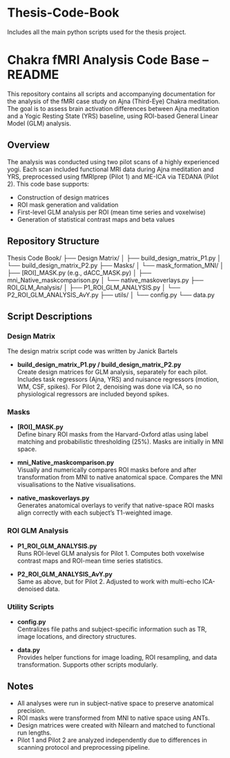 
# Thesis-Code-Book
Includes all the main python scripts used for the thesis project. 


# Chakra fMRI Analysis Code Base – README

This repository contains all scripts and accompanying documentation for the analysis of the fMRI case study on Ajna (Third-Eye) Chakra meditation. The goal is to assess brain activation differences between Ajna meditation and a Yogic Resting State (YRS) baseline, using ROI-based General Linear Model (GLM) analysis.

## Overview

The analysis was conducted using two pilot scans of a highly experienced yogi. Each scan included functional MRI data during Ajna meditation and YRS, preprocessed using fMRIprep (Pilot 1) and ME-ICA via TEDANA (Pilot 2). This code base supports:

- Construction of design matrices
- ROI mask generation and validation
- First-level GLM analysis per ROI (mean time series and voxelwise)
- Generation of statistical contrast maps and beta values

## Repository Structure


Thesis Code Book/
├── Design Matrix/
│   ├── build_design_matrix_P1.py
│   └── build_design_matrix_P2.py
├── Masks/
│   └── mask_formation_MNI/
│       ├── [ROI]_MASK.py (e.g., dACC_MASK.py)
│       ├── mni_Native_maskcomparison.py
│       └── native_maskoverlays.py
├── ROI_GLM_Analysis/
│   ├── P1_ROI_GLM_ANALYSIS.py
│   └── P2_ROI_GLM_ANALYSIS_AvY.py
├── utils/
│   └── config.py
└── data.py




## Script Descriptions

### Design Matrix
The design matrix script code was written by Janick Bartels
- **build_design_matrix_P1.py / build_design_matrix_P2.py**  
  Create design matrices for GLM analysis, separately for each pilot. Includes task regressors (Ajna, YRS) and nuisance regressors (motion, WM, CSF, spikes). For Pilot 2, denoising was done via ICA, so no physiological regressors are included beyond spikes.

### Masks

- **[ROI]_MASK.py**  
  Define binary ROI masks from the Harvard-Oxford atlas using label matching and probabilistic thresholding (25%). Masks are initially in MNI space.

- **mni_Native_maskcomparison.py**  
  Visually and numerically compares ROI masks before and after transformation from MNI to native anatomical space. Compares the MNI visualisations to the Native visualisations.

- **native_maskoverlays.py**  
  Generates anatomical overlays to verify that native-space ROI masks align correctly with each subject’s T1-weighted image.

### ROI GLM Analysis

- **P1_ROI_GLM_ANALYSIS.py**  
  Runs ROI-level GLM analysis for Pilot 1. Computes both voxelwise contrast maps and ROI-mean time series statistics. 

- **P2_ROI_GLM_ANALYSIS_AvY.py**  
  Same as above, but for Pilot 2. Adjusted to work with multi-echo ICA-denoised data. 

### Utility Scripts

- **config.py**  
  Centralizes file paths and subject-specific information such as TR, image locations, and directory structures.

- **data.py**  
  Provides helper functions for image loading, ROI resampling, and data transformation. Supports other scripts modularly.


## Notes

- All analyses were run in subject-native space to preserve anatomical precision.
- ROI masks were transformed from MNI to native space using ANTs.
- Design matrices were created with Nilearn and matched to functional run lengths.  
- Pilot 1 and Pilot 2 are analyzed independently due to differences in scanning protocol and preprocessing pipeline.

